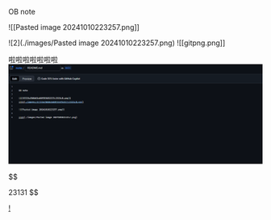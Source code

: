 
OB note



![[Pasted image 20241010223257.png]]

![2](./images/Pasted image 20241010223257.png)
![[gitpng.png]]


啦啦啦啦啦啦啦
![3](./images/gitpng.png)



$$

$$
$$
23131 
$$


[!](/images/gitpng.png)


